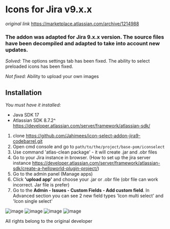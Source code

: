 # Icons for Jira v9.x.x
*original link* https://marketplace.atlassian.com/archive/1214988

### The addon was adapted for Jira 9.x.x version. The source files have been decompiled and adapted to take into account new updates.

*Solved:*
The options settings tab has been fixed.
The ability to select preloaded icons has been fixed.

*Not fixed:*
Ability to upload your own images

## Installation

*You must have it installed:*
- Java SDK 17
- Atlassian SDK 8.7.2^ https://developer.atlassian.com/server/framework/atlassian-sdk/

1. clone https://github.com/Jahimees/icon-select-addon-jira9-codebarrel.git 
2. Open cmd console and go to `path/to/the/project/base-pom/iconselect`
3. Use command 'atlas-clean package' - it will create .jar and .obr files
4. Go to your Jira instance in browser. (How to set up the jira server instance https://developer.atlassian.com/server/framework/atlassian-sdk/create-a-helloworld-plugin-project/)
5. Go to the admin panel (Manage apps)
6. Click **'upload app'** and choose your .jar or .obr file (obr file can work incorrect. Jar file is prefer)
7. Go to the **Admin - Issues - Custom Fields - Add custom field**. In Advanced section you can see 2 new field types 'Icon multi select' and 'Icon single select'

![image](https://github.com/user-attachments/assets/af2894df-d353-4fa7-bdd3-f32429ba4d0a)
![image](https://github.com/user-attachments/assets/eaf9e90c-4fa4-4aef-957d-e6f17b5cebdc)
![image](https://github.com/user-attachments/assets/93aa5edf-6bc4-4ffe-9b9b-8191a5c91efb)
![image](https://github.com/user-attachments/assets/8a45ef8b-914b-4e55-9498-9b20765d4945)


All rights belong to the original developer
